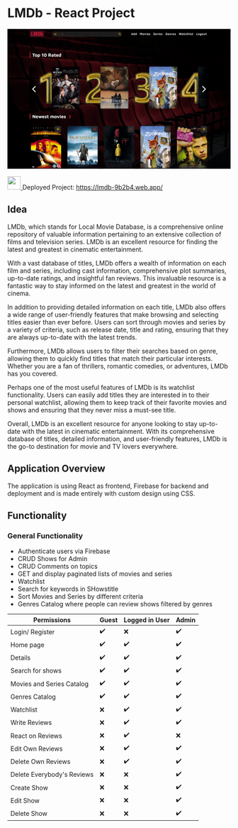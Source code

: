 # LMDb - React Project

![Printscreen-Website](https://github.com/LiaPetrova/LMDb/raw/master/src/assets/Printsreen-Project.jpg)

 <a href="https://lmdb-9b2b4.web.app/" target="_blank" rel="noreferrer"> <img src="https://cdn-icons-png.flaticon.com/512/5988/5988117.png" width="30" height="30" color="#fff" background-color="#fff" margin-top="2px"/> </a> Deployed Project: https://lmdb-9b2b4.web.app/
 

## Idea

LMDb, which stands for Local Movie Database, is a comprehensive online repository of valuable information pertaining to an extensive collection of films and television series. LMDb is an excellent resource for finding the latest and greatest in cinematic entertainment.

With a vast database of titles, LMDb offers a wealth of information on each film and series, including cast information, comprehensive plot summaries, up-to-date ratings, and insightful fan reviews. This invaluable resource is a fantastic way to stay informed on the latest and greatest in the world of cinema.

In addition to providing detailed information on each title, LMDb also offers a wide range of user-friendly features that make browsing and selecting titles easier than ever before. Users can sort through movies and series by a variety of criteria, such as release date, title and rating, ensuring that they are always up-to-date with the latest trends.

Furthermore, LMDb allows users to filter their searches based on genre, allowing them to quickly find titles that match their particular interests. Whether you are a fan of thrillers, romantic comedies, or adventures, LMDb has you covered.

Perhaps one of the most useful features of LMDb is its watchlist functionality. Users can easily add titles they are interested in to their personal watchlist, allowing them to keep track of their favorite movies and shows and ensuring that they never miss a must-see title.

Overall, LMDb is an excellent resource for anyone looking to stay up-to-date with the latest in cinematic entertainment. With its comprehensive database of titles, detailed information, and user-friendly features, LMDb is the go-to destination for movie and TV lovers everywhere.

## Application Overview

The application is using React as frontend, Firebase for backend and deployment and is made entirely with custom design using CSS.

 ## Functionality
 
 ### General Functionality

  - Authenticate users via Firebase
  - CRUD Shows for Admin
  - CRUD Comments on topics
  - GET and display paginated lists of movies and series
  - Watchlist
  - Search for keywords in SHowstitle
  - Sort Movies and Series by different criteria
  - Genres Catalog where people can review shows filtered by genres


| **Permissions** | Guest  | Logged in User | Admin  |
| --------------- | -----  | -------------- | -----  |
| Login/ Register | ✔️      | ❌             | ✔️    |
| Home page       | ✔️      | ✔️              |  ✔️     |
| Details         | ✔️      | ✔️              |  ✔️     |
| Search for shows| ✔️      | ✔️              |  ✔️     |
| Movies and Series Catalog| ✔️      | ✔️              |  ✔️     |
| Genres Catalog| ✔️      | ✔️              |  ✔️     |
| Watchlist       | ❌      | ✔️              |  ✔️     |
| Write Reviews   | ❌      | ✔️              |  ✔️     |
| React on Reviews| ❌      | ✔️              |  ❌      |
| Edit Own Reviews| ❌      | ✔️              |  ✔️     |
| Delete Own Reviews| ❌      | ✔️              |  ✔️     |
| Delete Everybody's Reviews| ❌      | ❌             |  ✔️     |
| Create Show     | ❌     | ❌             |  ✔️    |
| Edit Show       | ❌     | ❌             |  ✔️    |
| Delete Show     | ❌     | ❌             |  ✔️    |

  
 
